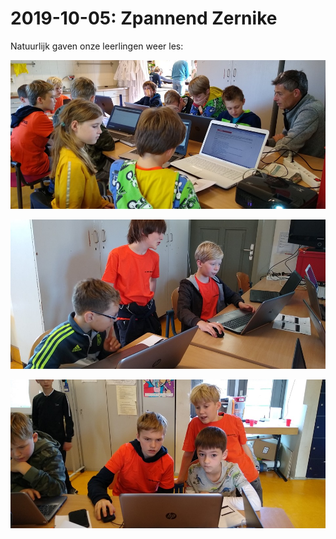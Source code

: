 # 2019-10-05: Zpannend Zernike

Natuurlijk gaven onze leerlingen weer les:

![](1.jpg)

![](2.jpg)

![](3.jpg)
